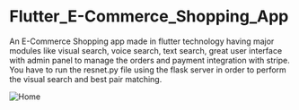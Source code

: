 # Flutter_E-Commerce_Shopping_App
An E-Commerce Shopping app made in flutter technology having major modules like visual search, voice search, text search, great user interface with admin panel to manage the orders and payment integration with stripe. 
You have to run the resnet.py file using the flask server in order to perform the visual search and best pair matching. 

![Home](https://github.com/AliShanASA/Flutter_E-Commerce_Shopping_App/assets/142229789/1b54782a-3d91-4792-9c5f-7600443088a0)
